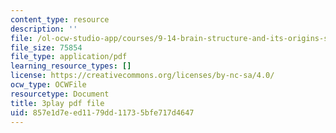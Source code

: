 ```yaml
---
content_type: resource
description: ''
file: /ol-ocw-studio-app/courses/9-14-brain-structure-and-its-origins-spring-2014/857e1d7eed1179dd11735bfe717d4647_555144.pdf
file_size: 75854
file_type: application/pdf
learning_resource_types: []
license: https://creativecommons.org/licenses/by-nc-sa/4.0/
ocw_type: OCWFile
resourcetype: Document
title: 3play pdf file
uid: 857e1d7e-ed11-79dd-1173-5bfe717d4647
---
```

